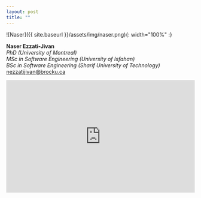 ```yaml
---
layout: post
title: ""
---
```


![Naser]({{ site.baseurl }}/assets/img/naser.png){: width="100%" :}

**Naser Ezzati-Jivan**\
*PhD (University of Montreal)*\
*MSc in Software Engineering (University of Isfahan)*\
*BSc in Software Engineering (Sharif University of Technology)*\
nezzatijivan@brocku.ca

<iframe src="https://www.google.com/maps/embed?pb=!1m18!1m12!1m3!1d2912.2821974015033!2d-79.2481545!3d43.1195977!2m3!1f0!2f0!3f0!3m2!1i1024!2i768!4f13.1!3m3!1m2!1s0x89d34e32c65ca64b%3A0xb37a58fc7fae51e8!2sMackenzie%20Chown%20Complex%2C%20St.%20Catharines%2C%20ON%20L2S%203A1!5e0!3m2!1sen!2sca!4v1660455206827!5m2!1sen!2sca" width="100%" height="300" style="border:0;" allowfullscreen="" loading="lazy" referrerpolicy="no-referrer-when-downgrade"></iframe>

